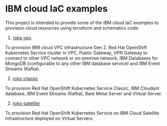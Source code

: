# IBM cloud IaC examples

This project is intended to provide some of the IBM cloud IaC examples to provision cloud resources using terraform and schematics code.

1) [roks-vpc](https://github.com/gargpriyank/ibmcloud-iac-examples/tree/master/roks-vpc)

To provision IBM cloud VPC infrastructure Gen 2, Red Hat OpenShift Kubernetes Service cluster in VPC, Public Gateway, VPN
Gateway to connect to other VPC network or on-premise network, IBM Databases for MongoDB (configurable to any other IBM database service) and IBM
Event Streams (Kafka).

2) [roks-classic](https://github.com/gargpriyank/ibmcloud-iac-examples/tree/master/roks-classic)

To provision Red Hat OpenShift Kubernetes Service Classic, IBM Cloudant database, IBM Event Streams (Kafka), Bare Metal
Server and Virtual Server.

2) [roks-satellite](https://github.com/gargpriyank/ibmcloud-iac-examples/tree/master/roks-satellite)

To provision Red Hat OpenShift Kubernetes Service on IBM Cloud Satellite infrastructure deployed on Virtual Servers.